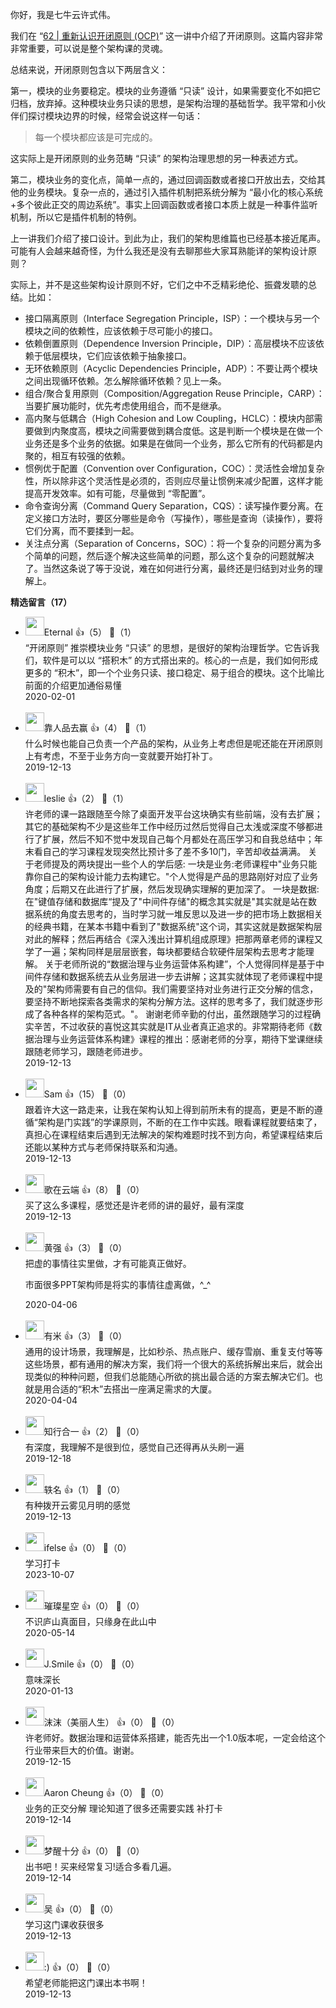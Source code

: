 你好，我是七牛云许式伟。

我们在 “[62 | 重新认识开闭原则 (OCP)](https://time.geekbang.org/column/article/175236)” 这一讲中介绍了开闭原则。这篇内容非常非常重要，可以说是整个架构课的灵魂。

总结来说，开闭原则包含以下两层含义：

第一，模块的业务要稳定。模块的业务遵循 “只读” 设计，如果需要变化不如把它归档，放弃掉。这种模块业务只读的思想，是架构治理的基础哲学。我平常和小伙伴们探讨模块边界的时候，经常会说这样一句话：

> 每一个模块都应该是可完成的。

这实际上是开闭原则的业务范畴 “只读” 的架构治理思想的另一种表述方式。

第二，模块业务的变化点，简单一点的，通过回调函数或者接口开放出去，交给其他的业务模块。复杂一点的，通过引入插件机制把系统分解为 “最小化的核心系统+多个彼此正交的周边系统”。事实上回调函数或者接口本质上就是一种事件监听机制，所以它是插件机制的特例。

上一讲我们介绍了接口设计。到此为止，我们的架构思维篇也已经基本接近尾声。可能有人会越来越奇怪，为什么我还是没有去聊那些大家耳熟能详的架构设计原则？

实际上，并不是这些架构设计原则不好，它们之中不乏精彩绝伦、振聋发聩的总结。比如：

- 接口隔离原则（Interface Segregation Principle，ISP）：一个模块与另一个模块之间的依赖性，应该依赖于尽可能小的接口。
- 依赖倒置原则（Dependence Inversion Principle，DIP）：高层模块不应该依赖于低层模块，它们应该依赖于抽象接口。
- 无环依赖原则（Acyclic Dependencies Principle，ADP）：不要让两个模块之间出现循环依赖。怎么解除循环依赖？见上一条。
- 组合/聚合复用原则（Composition/Aggregation Reuse Principle，CARP）：当要扩展功能时，优先考虑使用组合，而不是继承。
- 高内聚与低耦合（High Cohesion and Low Coupling，HCLC）：模块内部需要做到内聚度高，模块之间需要做到耦合度低。这是判断一个模块是在做一个业务还是多个业务的依据。如果是在做同一个业务，那么它所有的代码都是内聚的，相互有较强的依赖。
- 惯例优于配置（Convention over Configuration，COC）：灵活性会增加复杂性，所以除非这个灵活性是必须的，否则应尽量让惯例来减少配置，这样才能提高开发效率。如有可能，尽量做到 “零配置”。
- 命令查询分离（Command Query Separation，CQS）：读写操作要分离。在定义接口方法时，要区分哪些是命令（写操作），哪些是查询（读操作），要将它们分离，而不要揉到一起。
- 关注点分离（Separation of Concerns，SOC）：将一个复杂的问题分离为多个简单的问题，然后逐个解决这些简单的问题，那么这个复杂的问题就解决了。当然这条说了等于没说，难在如何进行分离，最终还是归结到对业务的理解上。
<div><strong>精选留言（17）</strong></div><ul>
<li><img src="https://static001.geekbang.org/account/avatar/00/12/20/b7/bdb3bcf0.jpg" width="30px"><span>Eternal</span> 👍（5） 💬（1）<div>“开闭原则” 推崇模块业务 “只读” 的思想，是很好的架构治理哲学。它告诉我们，软件是可以以 “搭积木” 的方式搭出来的。核心的一点是，我们如何形成更多的 “积木”，即一个个业务只读、接口稳定、易于组合的模块。这个比喻比前面的介绍更加通俗易懂</div>2020-02-01</li><br/><li><img src="https://static001.geekbang.org/account/avatar/00/13/db/26/54f2c164.jpg" width="30px"><span>靠人品去赢</span> 👍（4） 💬（1）<div>什么时候也能自己负责一个产品的架构，从业务上考虑但是呢还能在开闭原则上有考虑，不至于业务方向一变就要开始打补丁。</div>2019-12-13</li><br/><li><img src="https://static001.geekbang.org/account/avatar/00/14/34/df/64e3d533.jpg" width="30px"><span>leslie</span> 👍（2） 💬（1）<div>   许老师的课一路跟随至今除了桌面开发平台这块确实有些前端，没有去扩展；其它的基础架构不少是这些年工作中经历过然后觉得自己太浅或深度不够都进行了扩展，然后不知不觉中发现自己每个月都处在高压学习和自我总结中；年末看自己的学习课程发现突然比预计多了差不多10门，辛苦却收益满满。
      关于老师提及的两块提出一些个人的学后感:
       一块是业务:老师课程中&quot;业务只能靠你自己的架构设计能力去构建它。&quot;个人觉得是产品的思路刚好对应了业务角度；后期又在此进行了扩展，然后发现确实理解的更加深了。
         一块是数据:在&quot;键值存储和数据库“提及了&quot;中间件存储&quot;的概念其实就是&quot;其实就是站在数据系统的角度去思考的，当时学习就一堆反思以及进一步的把市场上数据相关的经典书籍，在某本书籍中看到了&quot;数据系统&quot;这个词，其实这就是数据架构层对此的解释；然后再结合《深入浅出计算机组成原理》把那两章老师的课程又学了一遍；架构同样是层层嵌套，每块都要结合软硬件层架构去思考才能理解。
    关于老师所说的“数据治理与业务运营体系构建”，个人觉得同样是基于中间件存储和数据系统去从业务层进一步去讲解；这其实就体现了老师课程中提及的&quot;架构师需要有自己的信仰。我们需要坚持对业务进行正交分解的信念，要坚持不断地探索各类需求的架构分解方法。这样的思考多了，我们就逐步形成了各种各样的架构范式。&quot;。
        谢谢老师辛勤的付出，虽然跟随学习的过程确实辛苦，不过收获的喜悦这其实就是IT从业者真正追求的。非常期待老师《数据治理与业务运营体系构建》课程的推出：感谢老师的分享，期待下堂课继续跟随老师学习，跟随老师进步。</div>2019-12-13</li><br/><li><img src="" width="30px"><span>Sam</span> 👍（15） 💬（0）<div>跟着许大这一路走来，让我在架构认知上得到前所未有的提高，更是不断的遵循“架构是门实践”的学课原则，不断的在工作中实践。眼看课程就要结束了，真担心在课程结束后遇到无法解决的架构难题时找不到方向，希望课程结束后还能以某种方式与老师保持联系和沟通。</div>2019-12-13</li><br/><li><img src="https://static001.geekbang.org/account/avatar/00/10/f0/de/ef564e67.jpg" width="30px"><span>歌在云端</span> 👍（8） 💬（0）<div>买了这么多课程，感觉还是许老师的讲的最好，最有深度</div>2019-12-13</li><br/><li><img src="https://static001.geekbang.org/account/avatar/00/10/92/8d/ab469ad5.jpg" width="30px"><span>黄强</span> 👍（3） 💬（0）<div>把虚的事情往实里做，才有可能真正做好。

市面很多PPT架构师是将实的事情往虚离做，^_^</div>2020-04-06</li><br/><li><img src="https://static001.geekbang.org/account/avatar/00/0f/55/f2/ba68d931.jpg" width="30px"><span>有米</span> 👍（3） 💬（0）<div>通用的设计场景，我理解是，比如秒杀、热点账户、缓存雪崩、重复支付等等这些场景，都有通用的解决方案，我们将一个很大的系统拆解出来后，就会出现类似的种种问题，但我们总能随心所欲的挑出最合适的方案去解决它们。也就是用合适的“积木”去搭出一座满足需求的大厦。</div>2020-04-04</li><br/><li><img src="https://static001.geekbang.org/account/avatar/00/17/37/4e/5c3153b2.jpg" width="30px"><span>知行合一</span> 👍（2） 💬（0）<div>有深度，我理解不是很到位，感觉自己还得再从头刷一遍</div>2019-12-18</li><br/><li><img src="https://static001.geekbang.org/account/avatar/00/12/20/e7/9f082f47.jpg" width="30px"><span>轶名</span> 👍（1） 💬（0）<div>有种拨开云雾见月明的感觉</div>2019-12-13</li><br/><li><img src="https://static001.geekbang.org/account/avatar/00/26/eb/d7/90391376.jpg" width="30px"><span>ifelse</span> 👍（0） 💬（0）<div>学习打卡</div>2023-10-07</li><br/><li><img src="https://static001.geekbang.org/account/avatar/00/16/87/8a/07ab933c.jpg" width="30px"><span>璀璨星空</span> 👍（0） 💬（0）<div>不识庐山真面目，只缘身在此山中</div>2020-05-14</li><br/><li><img src="https://static001.geekbang.org/account/avatar/00/14/64/9b/d1ab239e.jpg" width="30px"><span>J.Smile</span> 👍（0） 💬（0）<div>意味深长</div>2020-01-13</li><br/><li><img src="https://static001.geekbang.org/account/avatar/00/10/09/8f/ad6039b6.jpg" width="30px"><span>沫沫（美丽人生）</span> 👍（0） 💬（0）<div>许老师好。数据治理和运营体系搭建，能否先出一个1.0版本呢，一定会给这个行业带来巨大的价值。谢谢。</div>2019-12-15</li><br/><li><img src="https://static001.geekbang.org/account/avatar/00/10/7a/08/4d3e47dd.jpg" width="30px"><span>Aaron Cheung</span> 👍（0） 💬（0）<div>业务的正交分解 理论知道了很多还需要实践 补打卡</div>2019-12-14</li><br/><li><img src="https://static001.geekbang.org/account/avatar/00/0f/ec/81/2127e215.jpg" width="30px"><span>梦醒十分</span> 👍（0） 💬（0）<div>出书吧！买来经常复习!适合多看几遍。</div>2019-12-14</li><br/><li><img src="https://static001.geekbang.org/account/avatar/00/16/d3/20/95e71191.jpg" width="30px"><span>吴</span> 👍（0） 💬（0）<div>学习这门课收获很多</div>2019-12-13</li><br/><li><img src="https://static001.geekbang.org/account/avatar/00/12/e8/9e/6550a051.jpg" width="30px"><span>:)</span> 👍（0） 💬（0）<div>希望老师能把这门课出本书啊！</div>2019-12-13</li><br/>
</ul>